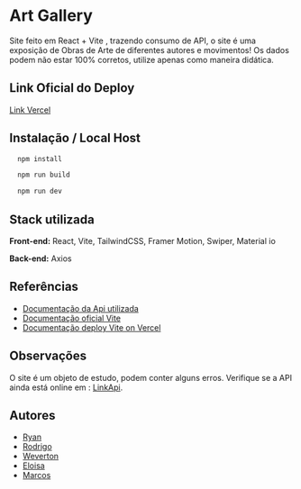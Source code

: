 
# Art Gallery

Site feito em React + Vite , trazendo consumo de API, o site é uma exposição de Obras de Arte de diferentes autores e movimentos! Os dados podem não estar 100% corretos, utilize apenas como maneira didática.




## Link Oficial do Deploy

[Link Vercel](https://art-gallery-5dgm.vercel.app/)




## Instalação / Local Host

```bash
  npm install
```

```bash
  npm run build
```
    
```bash
  npm run dev
```
## Stack utilizada

**Front-end:** React, Vite, TailwindCSS, Framer Motion, Swiper, Material io

**Back-end:** Axios


## Referências

 - [Documentação da Api utilizada](https://github.com/WevertonSPWOS/api-obrasArtes)
 - [Documentação oficial Vite](https://vitejs.dev/guide/)
- [Documentação deploy Vite on Vercel](https://vercel.com/docs/frameworks/vite)


## Observações

O site é um objeto de estudo, podem conter alguns erros. Verifique se a API ainda está online em : [LinkApi](https://rapidapi.com/WevertonSPWOS/api/api-obraartes).

## Autores

- [Ryan](https://github.com/ryanNS3/)
- [Rodrigo](https://github.com/Rodriguou)
- [Weverton](https://github.com/WevertonSPWOS/)
- [Eloisa](https://github.com/eloisalaurentino)
- [Marcos](https://github.com/gitmvfs/)
